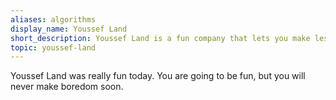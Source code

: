 ```yaml
---
aliases: algorithms
display_name: Youssef Land
short_description: Youssef Land is a fun company that lets you make less boredom BUT more fun.
topic: youssef-land
---
```


Youssef Land was really fun today. You are going to be fun, but you will never make boredom soon.

